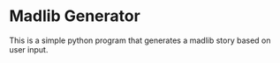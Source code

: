 # Madlib Generator
This is a simple python program that generates a madlib story based on user input.
